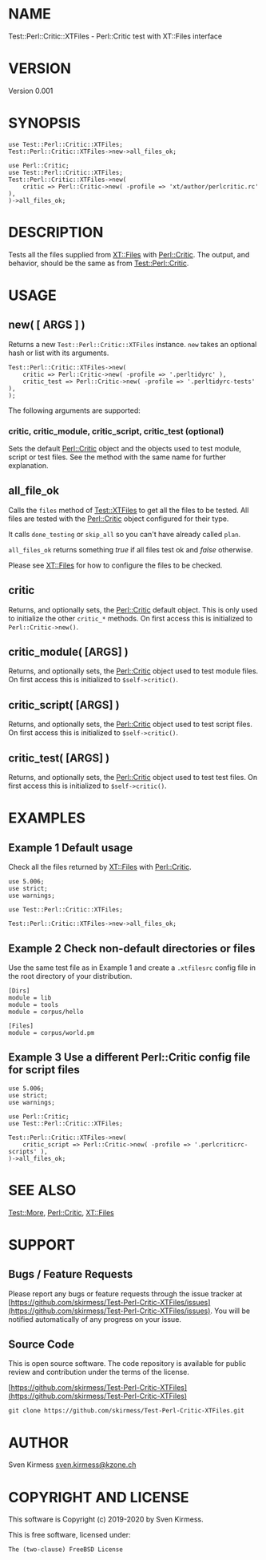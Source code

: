 # NAME

Test::Perl::Critic::XTFiles - Perl::Critic test with XT::Files interface

# VERSION

Version 0.001

# SYNOPSIS

    use Test::Perl::Critic::XTFiles;
    Test::Perl::Critic::XTFiles->new->all_files_ok;

    use Perl::Critic;
    use Test::Perl::Critic::XTFiles;
    Test::Perl::Critic::XTFiles->new(
        critic => Perl::Critic->new( -profile => 'xt/author/perlcritic.rc' ),
    )->all_files_ok;

# DESCRIPTION

Tests all the files supplied from [XT::Files](https://metacpan.org/pod/XT::Files) with [Perl::Critic](https://metacpan.org/pod/Perl::Critic). The
output, and behavior, should be the same as from [Test::Perl::Critic](https://metacpan.org/pod/Test::Perl::Critic).

# USAGE

## new( \[ ARGS \] )

Returns a new `Test::Perl::Critic::XTFiles` instance. `new` takes an
optional hash or list with its arguments.

    Test::Perl::Critic::XTFiles->new(
        critic => Perl::Critic->new( -profile => '.perltidyrc' ),
        critic_test => Perl::Critic->new( -profile => '.perltidyrc-tests' ),
    );

The following arguments are supported:

### critic, critic\_module, critic\_script, critic\_test (optional)

Sets the default [Perl::Critic](https://metacpan.org/pod/Perl::Critic) object and the objects used to test
module, script or test files. See the method with the same name for further
explanation.

## all\_file\_ok

Calls the `files` method of [Test::XTFiles](https://metacpan.org/pod/Test::XTFiles) to get all the files to
be tested. All files are tested with the [Perl::Critic](https://metacpan.org/pod/Perl::Critic) object configured
for their type.

It calls `done_testing` or `skip_all` so you can't have already called
`plan`.

`all_files_ok` returns something _true_ if all files test ok and _false_
otherwise.

Please see [XT::Files](https://metacpan.org/pod/XT::Files) for how to configure the files to be checked.

## critic

Returns, and optionally sets, the [Perl::Critic](https://metacpan.org/pod/Perl::Critic) default object. This is
only used to initialize the other `critic_*` methods. On first access this
is initialized to `Perl::Critic->new()`.

## critic\_module( \[ARGS\] )

Returns, and optionally sets, the [Perl::Critic](https://metacpan.org/pod/Perl::Critic) object used to test module
files. On first access this is initialized to `$self->critic()`.

## critic\_script( \[ARGS\] )

Returns, and optionally sets, the [Perl::Critic](https://metacpan.org/pod/Perl::Critic) object used to test script
files. On first access this is initialized to `$self->critic()`.

## critic\_test( \[ARGS\] )

Returns, and optionally sets, the [Perl::Critic](https://metacpan.org/pod/Perl::Critic) object used to test test
files. On first access this is initialized to `$self->critic()`.

# EXAMPLES

## Example 1 Default usage

Check all the files returned by [XT::Files](https://metacpan.org/pod/XT::Files) with [Perl::Critic](https://metacpan.org/pod/Perl::Critic).

    use 5.006;
    use strict;
    use warnings;

    use Test::Perl::Critic::XTFiles;

    Test::Perl::Critic::XTFiles->new->all_files_ok;

## Example 2 Check non-default directories or files

Use the same test file as in Example 1 and create a `.xtfilesrc` config
file in the root directory of your distribution.

    [Dirs]
    module = lib
    module = tools
    module = corpus/hello

    [Files]
    module = corpus/world.pm

## Example 3 Use a different Perl::Critic config file for script files

    use 5.006;
    use strict;
    use warnings;

    use Perl::Critic;
    use Test::Perl::Critic::XTFiles;

    Test::Perl::Critic::XTFiles->new(
        critic_script => Perl::Critic->new( -profile => '.perlcriticrc-scripts' ),
    )->all_files_ok;

# SEE ALSO

[Test::More](https://metacpan.org/pod/Test::More), [Perl::Critic](https://metacpan.org/pod/Perl::Critic), [XT::Files](https://metacpan.org/pod/XT::Files)

# SUPPORT

## Bugs / Feature Requests

Please report any bugs or feature requests through the issue tracker
at [https://github.com/skirmess/Test-Perl-Critic-XTFiles/issues](https://github.com/skirmess/Test-Perl-Critic-XTFiles/issues).
You will be notified automatically of any progress on your issue.

## Source Code

This is open source software. The code repository is available for
public review and contribution under the terms of the license.

[https://github.com/skirmess/Test-Perl-Critic-XTFiles](https://github.com/skirmess/Test-Perl-Critic-XTFiles)

    git clone https://github.com/skirmess/Test-Perl-Critic-XTFiles.git

# AUTHOR

Sven Kirmess <sven.kirmess@kzone.ch>

# COPYRIGHT AND LICENSE

This software is Copyright (c) 2019-2020 by Sven Kirmess.

This is free software, licensed under:

    The (two-clause) FreeBSD License
